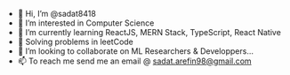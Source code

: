 - 👋 Hi, I’m @sadat8418
- 👀 I’m interested in Computer Science
- 🌱 I’m currently learning ReactJS, MERN Stack, TypeScript, React Native
- 🌱 Solving problems in leetCode 
- 💞️ I’m looking to collaborate on ML Researchers & Developpers...
- 📫 To reach me send me an email @ sadat.arefin98@gmail.com

<!---
sadat8418/sadat8418 is a ✨ special ✨ repository because its `README.md` (this file) appears on your GitHub profile.
You can click the Preview link to take a look at your changes.
--->
